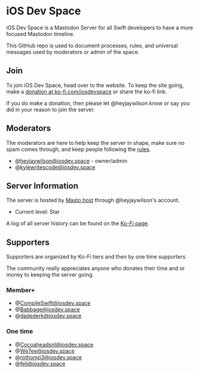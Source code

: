 # iOS Dev Space

iOS Dev Space is a Mastodon Server for all Swift developers to have a more focused Mastodon timeline.

This GitHub repo is used to document processes, rules, and universal messages used by moderators or admin of the space.

## Join

To join iOS Dev Space, head over to the website. To keep the site going, make a [donation at ko-fi.com/iosdevspace](https://ko-fi.com/iosdevspace) or share the ko-fi link.

If you do make a donation, then please let @heyjaywilson know or say you did in your reason to join the server.

## Moderators

The moderators are here to help keep the server in shape, make sure no spam comes through, and keep people following the [rules](./docs/rules.md).

- @heyjaywilson@iosdev.space - owner/admin
- @kylewritescode@iosdev.space

## Server Information

The server is hosted by [Masto.host](https://masto.host) through @heyjaywilson's account. 

- Current level: Star

A log of all server history can be found on the [Ko-Fi page](https://ko-fi.com/iosdevspace/posts).

## Supporters

Supporters are organized by Ko-Fi tiers and then by one time supporters.

The community really appreciates anyone who donates their time and or money to keeping the server going.

### Member+
- @CompileSwift@iosdev.space
- @Babbage@iosdev.space
- @dadederk@iosdev.space

### One time
- @Cocoaheadsnl@iosdev.space
- @We7ee@iosdev.space
- @rothomp3@iosdev.space
- @feli@iosdev.space
